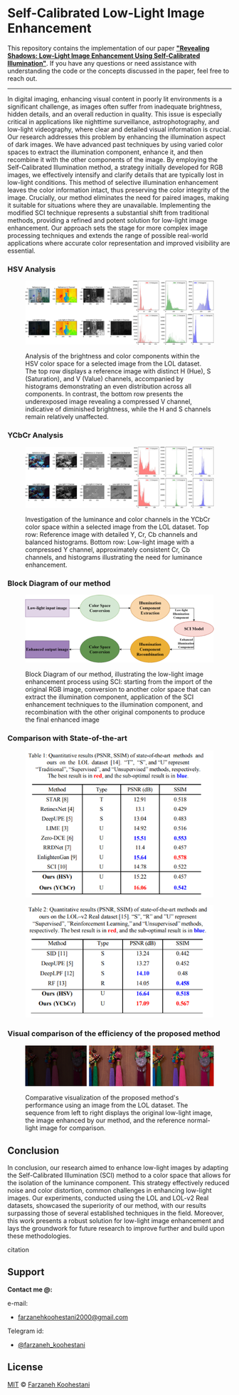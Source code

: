 # Self-Calibrated Low-Light Image Enhancement


This repository contains the implementation of our paper [**"Revealing Shadows: Low-Light Image Enhancement Using Self-Calibrated Illumination"**](https://arxiv.org/abs/2312.15199). If you have any questions or need assistance with understanding the code or the concepts discussed in the paper, feel free to reach out.

------------------------------------------------

In digital imaging, enhancing visual content in poorly lit environments is a significant challenge, as images often suffer from inadequate brightness, hidden details, and an overall reduction in quality. This issue is especially critical in applications like nighttime surveillance, astrophotography, and low-light videography, where clear and detailed visual information is crucial. Our research addresses this problem by enhancing the illumination aspect of dark images. We have advanced past techniques by using varied color spaces to extract the illumination component, enhance it, and then recombine it with the other components of the image. By employing the Self-Calibrated Illumination method, a strategy initially developed for RGB images, we effectively intensify and clarify details that are typically lost in low-light conditions. This method of selective illumination enhancement leaves the color information intact, thus preserving the color integrity of the image. Crucially, our method eliminates the need for paired images, making it suitable for situations where they are unavailable. Implementing the modified SCI technique represents a substantial shift from traditional methods, providing a refined and potent solution for low-light image enhancement. Our approach sets the stage for more complex image processing techniques and extends the range of possible real-world applications where accurate color representation and improved visibility are essential.


### HSV Analysis
<figure>
  <p align="center">
    <img src="https://github.com/farkoo/Self-Calibrated-LowLight-Image-Enhancement/blob/master/HSV.jpg" alt="Block Diagram">
  </p>
  <figcaption>Analysis of the brightness and color components within the HSV color space for a selected image from the LOL dataset. The top row displays a reference image with distinct H (Hue), S (Saturation), and V (Value) channels, accompanied by histograms demonstrating an even distribution across all components. In contrast, the bottom row presents the underexposed image revealing a compressed V channel, indicative of diminished brightness, while the H and S channels remain relatively unaffected.</figcaption>
</figure>


### YCbCr Analysis
<figure>
  <p align="center">
    <img src="https://github.com/farkoo/Self-Calibrated-LowLight-Image-Enhancement/blob/master/YCbCr.jpg" alt="Block Diagram">
  </p>
  <figcaption>Investigation of the luminance and color channels in the YCbCr color space within a selected image from the LOL dataset. Top row: Reference image with detailed Y, Cr, Cb channels and balanced histograms. Bottom row: Low-light image with a compressed Y channel, approximately consistent Cr, Cb channels, and histograms illustrating the need for luminance enhancement.</figcaption>
</figure>

### Block Diagram of our method
<figure>
  <p align="center">
    <img src="https://github.com/farkoo/Self-Calibrated-LowLight-Image-Enhancement/blob/master/Block%20Diagram.png" alt="Block Diagram">
  </p>
  <figcaption>Block Diagram of our method, illustrating the low-light image enhancement process using SCI: starting from the import of the original RGB image, conversion to another color space that can extract the illumination component, application of the SCI enhancement techniques to the illumination component, and recombination with the other original components to produce the final enhanced image</figcaption>
</figure>

### Comparison with State-of-the-art
<figure>
  <p align="center">
    <img src="https://github.com/farkoo/Self-Calibrated-LowLight-Image-Enhancement/blob/master/LOL%20Result.png" alt="Block Diagram">
  </p>
</figure>

<figure>
  <p align="center">
    <img src="https://github.com/farkoo/Self-Calibrated-LowLight-Image-Enhancement/blob/master/LOL-v2%20Result.png" alt="Block Diagram">
  </p>
</figure>

### Visual comparison of the efficiency of the proposed method
<figure>
  <p align="center">
    <img src="https://github.com/farkoo/Self-Calibrated-LowLight-Image-Enhancement/blob/master/Visual%20Comparision.png" alt="Block Diagram">
  </p>
  <figcaption>Comparative visualization of the proposed method's performance using an image from the LOL dataset. The sequence from left to right displays the original low-light image, the image enhanced by our method, and the reference normal-light image for comparison.</figcaption>
</figure>

## Conclusion
In conclusion, our research aimed to enhance low-light images by adapting the Self-Calibrated Illumination (SCI) method to a color space that allows for the isolation of the luminance component. This strategy effectively reduced noise and color distortion, common challenges in enhancing low-light images. Our experiments, conducted using the LOL and LOL-v2 Real datasets, showcased the superiority of our method, with our results surpassing those of several established techniques in the field. Moreover, this work presents a robust solution for low-light image enhancement and lays the groundwork for future research to improve further and build upon these methodologies. 

citation

## Support

**Contact me @:**

e-mail:

* farzanehkoohestani2000@gmail.com

Telegram id:

* [@farzaneh_koohestani](https://t.me/farzaneh_koohestani)

## License
[MIT](https://github.com/farkoo/Mask-Detection-pt/blob/master/LICENSE)
&#0169; 
[Farzaneh Koohestani](https://github.com/farkoo)
